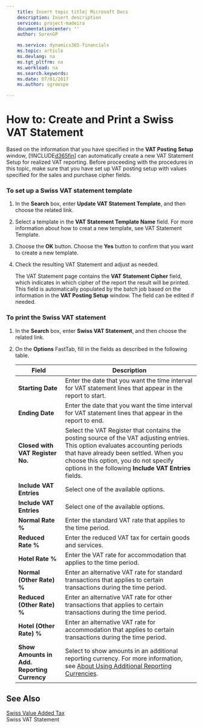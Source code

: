 ```yaml
---
    title: Insert topic title| Microsoft Docs
    description: Insert description
    services: project-madeira
    documentationcenter: ''
    author: SorenGP

    ms.service: dynamics365-financials
    ms.topic: article
    ms.devlang: na
    ms.tgt_pltfrm: na
    ms.workload: na
    ms.search.keywords:
    ms.date: 07/01/2017
    ms.author: sgroespe

---
```

# How to: Create and Print a Swiss VAT Statement
Based on the information that you have specified in the **VAT Posting Setup** window, [!INCLUDE[d365fin](../../includes/d365fin_md.md)] can automatically create a new VAT Statement Setup for realized VAT reporting. Before proceeding with the procedures in this topic, make sure that you have set up VAT posting setup with values specified for the sales and purchase cipher fields.  
  
### To set up a Swiss VAT statement template  
  
1.  In the **Search** box, enter **Update VAT Statement Template**, and then choose the related link.  
  
2.  Select a template in the **VAT Statement Template Name** field. For more information about how to creat a new template, see VAT Statement Template.  
  
3.  Choose the **OK** button. Choose the **Yes** button to confirm that you want to create a new template.  
  
4.  Check the resulting VAT Statement and adjust as needed.  
  
     The VAT Statement page contains the **VAT Statement Cipher** field, which indicates in which cipher of the report the result will be printed. This field is automatically populated by the batch job based on the information in the **VAT Posting Setup** window. The field can be edited if needed.  
  
### To print the Swiss VAT statement  
  
1.  In the **Search** box, enter **Swiss VAT Statement**, and then choose the related link.  
  
2.  On the **Options** FastTab, fill in the fields as described in the following table.  
  
    |Field|Description|  
    |---------------------------------|---------------------------------------|  
    |**Starting Date**|Enter the date that you want the time interval for VAT statement lines that appear in the report to start.|  
    |**Ending Date**|Enter the date that you want the time interval for VAT statement lines that appear in the report to end.|  
    |**Closed with VAT Register No.**|Select the VAT Register that contains the posting source of the VAT adjusting entries. This option evaluates accounting periods that have already been settled. When you choose this option, you do not specify options in the following **Include VAT Entries** fields.|  
    |**Include VAT Entries**|Select one of the available options.|  
    |**Include VAT Entries**|Select one of the available options.|  
    |**Normal Rate %**|Enter the standard VAT rate that applies to the time period.|  
    |**Reduced Rate %**|Enter the reduced VAT tax for certain goods and services.|  
    |**Hotel Rate %**|Enter the VAT rate for accommodation that applies to the time period.|  
    |**Normal \(Other Rate\) %**|Enter an alternative VAT rate for standard transactions that applies to certain transactions during the time period.|  
    |**Reduced \(Other Rate\) %**|Enter an alternative VAT rate for other transactions that applies to certain transactions during the time period.|  
    |**Hotel \(Other Rate\) %**|Enter an alternative VAT rate for accommodation that applies to certain transactions during the time period.|  
    |**Show Amounts in Add. Reporting Currency**|Select to show amounts in an additional reporting currency. For more information, see [About Using Additional Reporting Currencies](about-using-additional-reporting-currencies.md).|  
  
## See Also  
 [Swiss Value Added Tax](swiss-value-added-tax.md)   
 Swiss VAT Statement